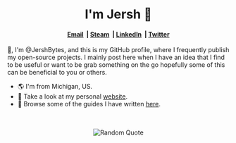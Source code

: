 <!-- CSS -->
<link rel="stylesheet" href="https://cdnjs.cloudflare.com/ajax/libs/font-awesome/6.0.0-beta3/css/all.min.css">

<!-- Header  -->
<h1 align="center"> I'm Jersh 👋 </h1>
<h4 align="center"> 
  <a href="mailto:important@rossjm.net"><i class="fa fa-envelope" aria-hidden="true"></i> Email</a> &nbsp;|
  <a href="https://steamcommunity.com/id/jershbytes/"><i class="fa-brands fa-steam" aria-hidden="true"></i> Steam</a> &nbsp;|
  <a href="https://linkedin.com/in/joshuamalcom"><i class="fa-brands fa-linkedin" aria-hidden="true"></i> LinkedIn</a> &nbsp;|
  <a href="https://x.com/jershbytes"><i class="fa-brands fa-twitter" aria-hidden="true"></i> Twitter</a>
</h4>
<!-- End Header -->

<!-- Body -->
👋, I'm @JershBytes, and this is my GitHub profile, where I frequently publish my open-source projects. I mainly post here when I have an idea that I find to be useful or want to be grab something on the go hopefully some of this can be beneficial to you or others.

<ul>
  <li>🌎 I'm from Michigan, US.</li>
  <li>🔗 Take a look at my personal <a href="https://rossjm.dev/" target="_blank">website</a>.</li>
  <li>📝 Browse some of the guides I have written <a href="https://rossjm.dev/learninghub/" target="_blank">here</a>.</li>
</ul>

<br>
<br>

<div align="center">
  <img src="https://github-readme-quotes-bay.vercel.app/quote?theme=dracula&animation=default&layout=default&font=default&fontColor=white&bgColor=black&quoteType=random" alt="Random Quote">
</div>
<!-- End Body -->
